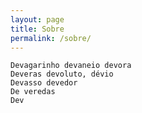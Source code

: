 ```yaml
---
layout: page
title: Sobre
permalink: /sobre/
---
```


`Devagarinho devaneio devora`<br>
`Deveras devoluto, dévio`<br>
`Devasso devedor`<br>
`De veredas`<br>
`Dev`

